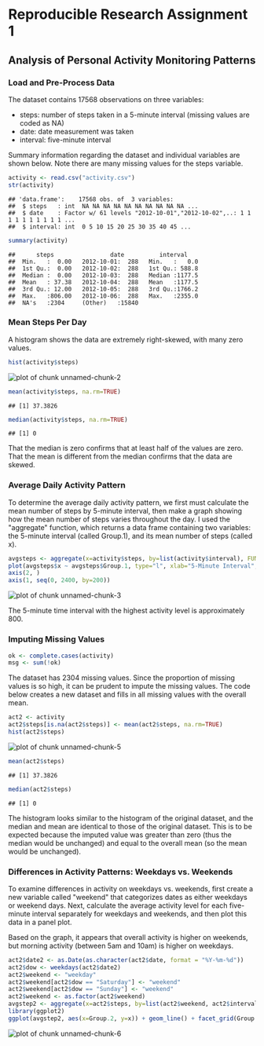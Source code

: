 
# Reproducible Research Assignment 1 #

## Analysis of Personal Activity Monitoring Patterns ##

### Load and Pre-Process Data ###

The dataset contains 17568 observations on three variables:
- steps: number of steps taken in a 5-minute interval (missing values are coded as NA)
- date: date measurement was taken
- interval: five-minute interval

Summary information regarding the dataset and individual variables are shown below. Note there are many missing values for the steps variable.



```r
activity <- read.csv("activity.csv")
str(activity)
```

```
## 'data.frame':	17568 obs. of  3 variables:
##  $ steps   : int  NA NA NA NA NA NA NA NA NA NA ...
##  $ date    : Factor w/ 61 levels "2012-10-01","2012-10-02",..: 1 1 1 1 1 1 1 1 1 1 ...
##  $ interval: int  0 5 10 15 20 25 30 35 40 45 ...
```

```r
summary(activity)
```

```
##      steps                date          interval     
##  Min.   :  0.00   2012-10-01:  288   Min.   :   0.0  
##  1st Qu.:  0.00   2012-10-02:  288   1st Qu.: 588.8  
##  Median :  0.00   2012-10-03:  288   Median :1177.5  
##  Mean   : 37.38   2012-10-04:  288   Mean   :1177.5  
##  3rd Qu.: 12.00   2012-10-05:  288   3rd Qu.:1766.2  
##  Max.   :806.00   2012-10-06:  288   Max.   :2355.0  
##  NA's   :2304     (Other)   :15840
```

### Mean Steps Per Day ###

A histogram shows the data are extremely right-skewed, with many zero values.


```r
hist(activity$steps)
```

![plot of chunk unnamed-chunk-2](figure/unnamed-chunk-2-1.png) 

```r
mean(activity$steps, na.rm=TRUE)
```

```
## [1] 37.3826
```

```r
median(activity$steps, na.rm=TRUE)
```

```
## [1] 0
```

That the median is zero confirms that at least half of the values are zero. That the mean is different from the median confirms that the data are skewed.


### Average Daily Activity Pattern ###

To determine the average daily activity pattern, we first must calculate the mean number of steps by 5-minute interval, then make a graph showing how the mean number of steps varies throughout the day. I used the "aggregate" function, which returns a data frame containing two variables: the 5-minute interval (called Group.1), and its mean number of steps (called x).


```r
avgsteps <- aggregate(x=activity$steps, by=list(activity$interval), FUN=mean, na.rm=TRUE)
plot(avgsteps$x ~ avgsteps$Group.1, type="l", xlab="5-Minute Interval", ylab="Mean Number of Steps", axes=FALSE)
axis(2, )
axis(1, seq(0, 2400, by=200))
```

![plot of chunk unnamed-chunk-3](figure/unnamed-chunk-3-1.png) 

The 5-minute time interval with the highest activity level is approximately 800.


### Imputing Missing Values ###


```r
ok <- complete.cases(activity)
msg <- sum(!ok)
```

The dataset has 2304 missing values. Since the proportion of missing values is so high, it can be prudent to impute the missing values. The code below creates a new dataset and fills in all missing values with the overall mean.


```r
act2 <- activity
act2$steps[is.na(act2$steps)] <- mean(act2$steps, na.rm=TRUE)
hist(act2$steps)
```

![plot of chunk unnamed-chunk-5](figure/unnamed-chunk-5-1.png) 

```r
mean(act2$steps)
```

```
## [1] 37.3826
```

```r
median(act2$steps)
```

```
## [1] 0
```

The histogram looks similar to the histogram of the original dataset, and the median and mean are identical to those of the original dataset.  This is to be expected because the imputed value was greater than zero (thus the median would be unchanged) and equal to the overall mean (so the mean would be unchanged).


### Differences in Activity Patterns: Weekdays vs. Weekends ###

To examine differences in activity on weekdays vs. weekends, first create a new variable called "weekend" that categorizes dates as either weekdays or weekend days.  Next, calculate the average activity level for each five-minute interval separately for weekdays and weekends, and then plot this data in a panel plot.

Based on the graph, it appears that overall activity is higher on weekends, but morning activity (between 5am and 10am) is higher on weekdays.


```r
act2$date2 <- as.Date(as.character(act2$date, format = "%Y-%m-%d"))
act2$dow <- weekdays(act2$date2)
act2$weekend <- "weekday"
act2$weekend[act2$dow == "Saturday"] <- "weekend"
act2$weekend[act2$dow == "Sunday"] <- "weekend"
act2$weekend <- as.factor(act2$weekend)
avgstep2 <- aggregate(x=act2$steps, by=list(act2$weekend, act2$interval), FUN=mean)
library(ggplot2)
ggplot(avgstep2, aes(x=Group.2, y=x)) + geom_line() + facet_grid(Group.1 ~ .) + xlab("5-Minute Interval") + ylab("Mean Number of Steps")
```

![plot of chunk unnamed-chunk-6](figure/unnamed-chunk-6-1.png) 




